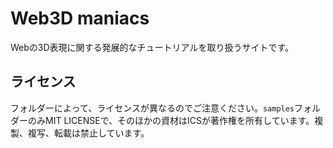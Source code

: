 # Web3D maniacs

Webの3D表現に関する発展的なチュートリアルを取り扱うサイトです。

## ライセンス

フォルダーによって、ライセンスが異なるのでご注意ください。`samples`フォルダーのみMIT LICENSEで、そのほかの資材はICSが著作権を所有しています。複製、複写、転載は禁止しています。